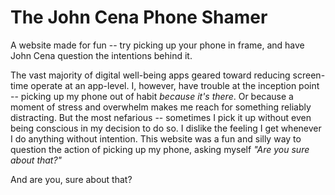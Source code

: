 # The John Cena Phone Shamer
A website made for fun -- try picking up your phone in frame, and have John Cena question the intentions behind it.

The vast majority of digital well-being apps geared toward reducing screen-time operate at an app-level. I, however, have trouble at the inception point -- picking up my phone out of habit _because it's there_. Or because a moment of stress and overwhelm makes me reach for something reliably distracting. But the most nefarious -- sometimes I pick it up without even being conscious in my decision to do so. I dislike the feeling I get whenever I do anything without intention. This website was a fun and silly way to question the action of picking up my phone, asking myself _"Are you sure about that?"_

And are you, sure about that?
